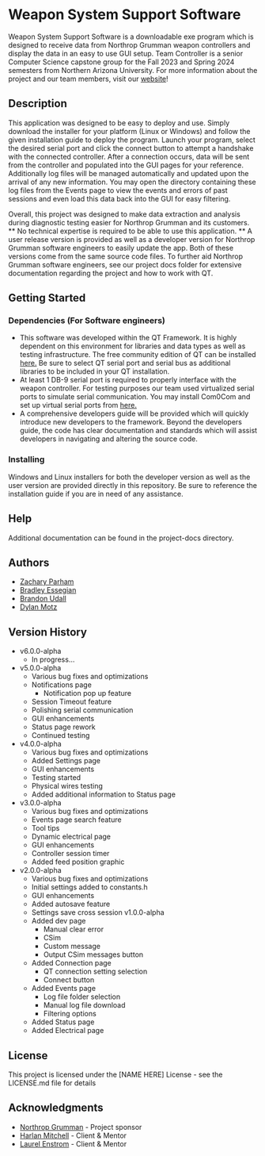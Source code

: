 
# Weapon System Support Software

Weapon System Support Software is a downloadable exe program which is designed to receive data from Northrop Grumman weapon controllers and display the data in an easy to use GUI setup. Team Controller is a senior Computer Science capstone group for the Fall 2023 and Spring 2024 semesters from Northern Arizona University. For more information about the project and our team members, visit our [website](https://ceias.nau.edu/capstone/projects/CS/2024/TeamController_F23/)!

## Description

This application was designed to be easy to deploy and use. Simply download the installer for your platform (Linux or Windows) and follow the given installation guide to deploy the program. Launch your program, select the desired serial port and click the connect button to attempt a handshake with the connected controller. After a connection occurs, data will be sent from the controller and populated into the GUI pages for your reference. Additionally log files will be managed automatically and updated upon the arrival of any new information. You may open the directory containing these log files from the Events page to view the events and errors of past sessions and even load this data back into the GUI for easy filtering.

Overall, this project was designed to make data extraction and analysis during diagnostic testing easier for Northrop Grumman and its customers. ** No technical expertise is required to be able to use this application. ** A user release version is provided as well as a developer version for Northrop Grumman software engineers to easily update the app. Both of these versions come from the same source code files. To further aid Northrop Grumman software engineers, see our project docs folder for extensive documentation regarding the project and how to work with QT.

## Getting Started

### Dependencies (For Software engineers)

* This software was developed within the QT Framework. It is highly dependent on this environment for libraries and data types as well as testing infrastructure. The free community edition of QT can be installed [here.](https://www.qt.io/download-qt-installer "https://www.qt.io/download-qt-installer") Be sure to select QT serial port and serial bus as additional libraries to be included in your QT installation.
* At least 1 DB-9 serial port is required to properly interface with the weapon controller. For testing purposes our team used virtualized serial ports to simulate serial communication. You may install Com0Com and set up virtual serial ports from [here.](https://sourceforge.net/projects/com0com/files/com0com/2.2.2.0/com0com-2.2.2.0-x64-fre-signed.zip/download)
* A comprehensive developers guide will be provided which will quickly introduce new developers to the framework. Beyond the developers guide, the code has clear documentation and standards which will assist developers in navigating and altering the source code.

### Installing

Windows and Linux installers for both the developer version as well as the user version are provided directly in this repository. Be sure to reference the installation guide if you are in need of any assistance. 

## Help

Additional documentation can be found in the project-docs directory. 

## Authors

* [Zachary Parham](https://github.com/zjp292) 
* [Bradley Essegian](https://github.com/bradd07) 
* [Brandon Udall](https://github.com/bcu8) 
* [Dylan Motz](https://github.com/Dylan-Motz)

## Version History

* v6.0.0-alpha
    * In progress...
* v5.0.0-alpha
    * Various bug fixes and optimizations
    * Notifications page
         * Notification pop up feature
    * Session Timeout feature
    * Polishing serial communication
    * GUI enhancements
    * Status page rework
    * Continued testing
* v4.0.0-alpha
    * Various bug fixes and optimizations
    * Added Settings page
    * GUI enhancements
    * Testing started
    * Physical wires testing
    * Added additional information to Status page
* v3.0.0-alpha
    * Various bug fixes and optimizations
    * Events page search feature
    * Tool tips
    * Dynamic electrical page
    * GUI enhancements
    * Controller session timer
    * Added feed position graphic
* v2.0.0-alpha
    * Various bug fixes and optimizations
    * Initial settings added to constants.h
    * GUI enhancements
    * Added autosave feature
    * Settings save cross session
v1.0.0-alpha
   * Added dev page
        * Manual clear error
        * CSim
        * Custom message
        * Output CSim messages button
   * Added Connection page
        * QT connection setting selection
        * Connect button
   * Added Events page
        * Log file folder selection
        * Manual log file download
        * Filtering options
   * Added Status page
   * Added Electrical page

## License

This project is licensed under the [NAME HERE] License - see the LICENSE.md file for details

## Acknowledgments

* [Northrop Grumman](https://www.northropgrumman.com/) - Project sponsor
* [Harlan Mitchell](https://www.linkedin.com/in/harlan-mitchell/) - Client & Mentor
* [Laurel Enstrom](https://www.linkedin.com/in/laurel-enstrom-6a7ab4107/) - Client & Mentor
